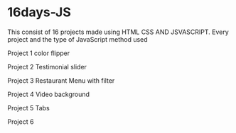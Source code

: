 # 16days-JS
This consist of 16 projects made using HTML CSS AND JSVASCRIPT.
Every project and the type of JavaScript method used 

Project 1 
color flipper

Project 2
Testimonial slider

Project 3
Restaurant Menu with filter 

Project 4
Video background 

Project 5
Tabs 

Project 6
####
